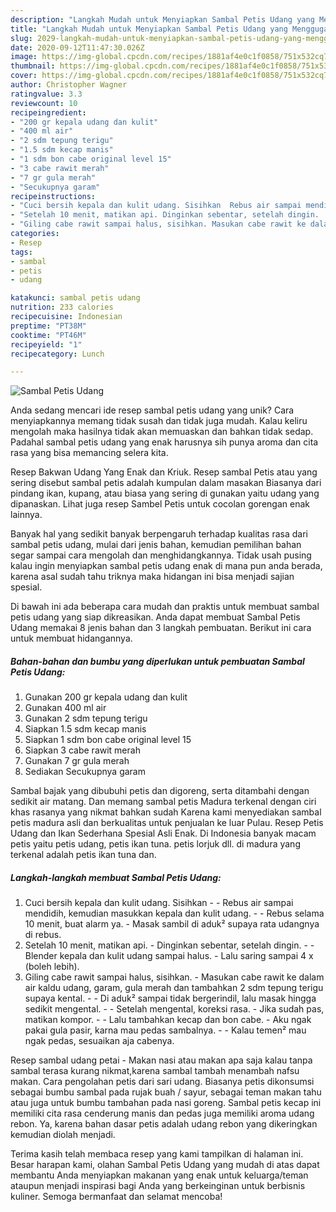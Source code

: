 ```yaml
---
description: "Langkah Mudah untuk Menyiapkan Sambal Petis Udang yang Menggugah Selera"
title: "Langkah Mudah untuk Menyiapkan Sambal Petis Udang yang Menggugah Selera"
slug: 2029-langkah-mudah-untuk-menyiapkan-sambal-petis-udang-yang-menggugah-selera
date: 2020-09-12T11:47:30.026Z
image: https://img-global.cpcdn.com/recipes/1881af4e0c1f0858/751x532cq70/sambal-petis-udang-foto-resep-utama.jpg
thumbnail: https://img-global.cpcdn.com/recipes/1881af4e0c1f0858/751x532cq70/sambal-petis-udang-foto-resep-utama.jpg
cover: https://img-global.cpcdn.com/recipes/1881af4e0c1f0858/751x532cq70/sambal-petis-udang-foto-resep-utama.jpg
author: Christopher Wagner
ratingvalue: 3.3
reviewcount: 10
recipeingredient:
- "200 gr kepala udang dan kulit"
- "400 ml air"
- "2 sdm tepung terigu"
- "1.5 sdm kecap manis"
- "1 sdm bon cabe original level 15"
- "3 cabe rawit merah"
- "7 gr gula merah"
- "Secukupnya garam"
recipeinstructions:
- "Cuci bersih kepala dan kulit udang. Sisihkan  Rebus air sampai mendidih, kemudian masukkan kepala dan kulit udang.  Rebus selama 10 menit, buat alarm ya. Masak sambil di aduk² supaya rata udangnya di rebus."
- "Setelah 10 menit, matikan api. Dinginkan sebentar, setelah dingin.  Blender kepala dan kulit udang sampai halus. Lalu saring sampai 4 x (boleh lebih)."
- "Giling cabe rawit sampai halus, sisihkan. Masukan cabe rawit ke dalam air kaldu udang, garam, gula merah dan tambahkan 2 sdm tepung terigu supaya kental.  Di aduk² sampai tidak bergerindil, lalu masak hingga sedikit mengental.  Setelah mengental, koreksi rasa. Jika sudah pas, matikan kompor.  Lalu tambahkan kecap dan bon cabe. Aku ngak pakai gula pasir, karna mau pedas sambalnya.  Kalau temen² mau ngak pedas, sesuaikan aja cabenya."
categories:
- Resep
tags:
- sambal
- petis
- udang

katakunci: sambal petis udang 
nutrition: 233 calories
recipecuisine: Indonesian
preptime: "PT38M"
cooktime: "PT46M"
recipeyield: "1"
recipecategory: Lunch

---
```



![Sambal Petis Udang](https://img-global.cpcdn.com/recipes/1881af4e0c1f0858/751x532cq70/sambal-petis-udang-foto-resep-utama.jpg)

Anda sedang mencari ide resep sambal petis udang yang unik? Cara menyiapkannya memang tidak susah dan tidak juga mudah. Kalau keliru mengolah maka hasilnya tidak akan memuaskan dan bahkan tidak sedap. Padahal sambal petis udang yang enak harusnya sih punya aroma dan cita rasa yang bisa memancing selera kita.

Resep Bakwan Udang Yang Enak dan Kriuk. Resep sambal Petis atau yang sering disebut sambal petis adalah kumpulan dalam masakan Biasanya dari pindang ikan, kupang, atau biasa yang sering di gunakan yaitu udang yang dipanaskan. Lihat juga resep Sambel Petis untuk cocolan gorengan enak lainnya.

Banyak hal yang sedikit banyak berpengaruh terhadap kualitas rasa dari sambal petis udang, mulai dari jenis bahan, kemudian pemilihan bahan segar sampai cara mengolah dan menghidangkannya. Tidak usah pusing kalau ingin menyiapkan sambal petis udang enak di mana pun anda berada, karena asal sudah tahu triknya maka hidangan ini bisa menjadi sajian spesial.


Di bawah ini ada beberapa cara mudah dan praktis untuk membuat sambal petis udang yang siap dikreasikan. Anda dapat membuat Sambal Petis Udang memakai 8 jenis bahan dan 3 langkah pembuatan. Berikut ini cara untuk membuat hidangannya.

<!--inarticleads1-->

##### Bahan-bahan dan bumbu yang diperlukan untuk pembuatan Sambal Petis Udang:

1. Gunakan 200 gr kepala udang dan kulit
1. Gunakan 400 ml air
1. Gunakan 2 sdm tepung terigu
1. Siapkan 1.5 sdm kecap manis
1. Siapkan 1 sdm bon cabe original level 15
1. Siapkan 3 cabe rawit merah
1. Gunakan 7 gr gula merah
1. Sediakan Secukupnya garam


Sambal bajak yang dibubuhi petis dan digoreng, serta ditambahi dengan sedikit air matang. Dan memang sambal petis Madura terkenal dengan ciri khas rasanya yang nikmat bahkan sudah Karena kami menyediakan sambal petis madura asli dan berkualitas untuk penjualan ke luar Pulau. Resep Petis Udang dan Ikan Sederhana Spesial Asli Enak. Di Indonesia banyak macam petis yaitu petis udang, petis ikan tuna. petis lorjuk dll. di madura yang terkenal adalah petis ikan tuna dan. 

<!--inarticleads2-->

##### Langkah-langkah membuat Sambal Petis Udang:

1. Cuci bersih kepala dan kulit udang. Sisihkan -  - Rebus air sampai mendidih, kemudian masukkan kepala dan kulit udang. -  - Rebus selama 10 menit, buat alarm ya. - Masak sambil di aduk² supaya rata udangnya di rebus.
1. Setelah 10 menit, matikan api. - Dinginkan sebentar, setelah dingin. -  - Blender kepala dan kulit udang sampai halus. - Lalu saring sampai 4 x (boleh lebih).
1. Giling cabe rawit sampai halus, sisihkan. - Masukan cabe rawit ke dalam air kaldu udang, garam, gula merah dan tambahkan 2 sdm tepung terigu supaya kental. -  - Di aduk² sampai tidak bergerindil, lalu masak hingga sedikit mengental. -  - Setelah mengental, koreksi rasa. - Jika sudah pas, matikan kompor. -  - Lalu tambahkan kecap dan bon cabe. - Aku ngak pakai gula pasir, karna mau pedas sambalnya. -  - Kalau temen² mau ngak pedas, sesuaikan aja cabenya.


Resep sambal udang petai - Makan nasi atau makan apa saja kalau tanpa sambal terasa kurang nikmat,karena sambal tambah menambah nafsu makan. Cara pengolahan petis dari sari udang. Biasanya petis dikonsumsi sebagai bumbu sambal pada rujak buah / sayur, sebagai teman makan tahu atau juga untuk bumbu tambahan pada nasi goreng. Sambal petis kecap ini memiliki cita rasa cenderung manis dan pedas juga memiliki aroma udang rebon. Ya, karena bahan dasar petis adalah udang rebon yang dikeringkan kemudian diolah menjadi. 

Terima kasih telah membaca resep yang kami tampilkan di halaman ini. Besar harapan kami, olahan Sambal Petis Udang yang mudah di atas dapat membantu Anda menyiapkan makanan yang enak untuk keluarga/teman ataupun menjadi inspirasi bagi Anda yang berkeinginan untuk berbisnis kuliner. Semoga bermanfaat dan selamat mencoba!
